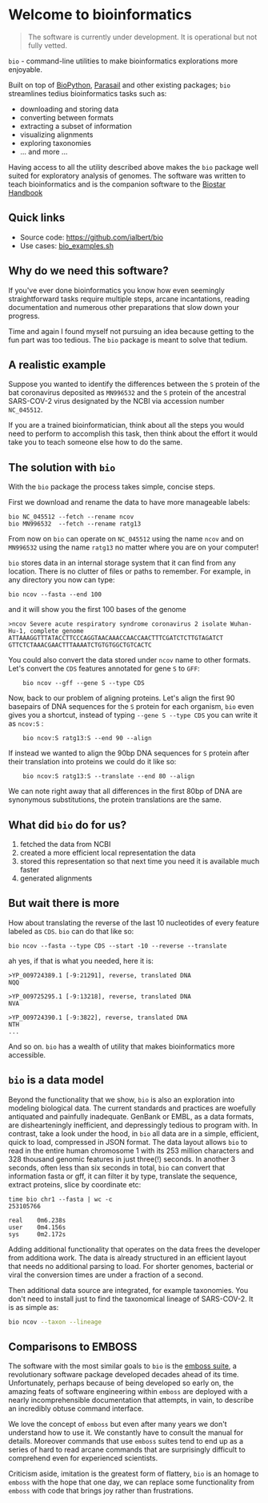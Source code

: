 # Welcome to bioinformatics

> The software is currently under development. It is operational but not fully vetted.

`bio` - command-line utilities to make bioinformatics explorations more enjoyable.

Built on top of [BioPython][biopython], [Parasail][parasail] and other existing packages; `bio` streamlines tedius bioinformatics tasks such as:
 
- downloading and storing data
- converting between formats 
- extracting a subset of information 
- visualizing alignments 
- exploring taxonomies
- ... and more ...

Having access to all the utility described above makes the `bio` package well suited for exploratory analysis of genomes. The software was written to teach bioinformatics and is the companion software to the [Biostar Handbook][handbook]
 
[biopython]: https://biopython.org/
[emboss]: http://emboss.sourceforge.net/
[parasail]: https://github.com/jeffdaily/parasail
[simplesam]: https://github.com/mdshw5/simplesam 
[handbook]: https://www.biostarhandbook.com/

## Quick links

* Source code: https://github.com/ialbert/bio
* Use cases: [bio_examples.sh][usage]

[usage]: https://github.com/ialbert/bio/blob/master/test/bio_examples.sh

## Why do we need this software?

If you've ever done bioinformatics you know how even seemingly straightforward tasks require multiple steps, arcane incantations, reading documentation and numerous other preparations that slow down your progress. 

Time and again I found myself not pursuing an idea because getting to the fun part was too tedious. The `bio` package is meant to solve that tedium. 


## A realistic example

Suppose you wanted to identify the differences between the `S` protein of the bat coronavirus deposited as `MN996532` and the `S` protein of the ancestral SARS-COV-2 virus designated by the NCBI via accession number `NC_045512`. 

If you are a trained bioinformatician, think about all the steps you would need to perform to accomplish this task, then think about the effort it would take you to teach someone else how to do the same. 

## The solution with `bio`

With the `bio` package the process takes simple, concise steps.

First we download and rename the data to have more manageable labels:

    bio NC_045512 --fetch --rename ncov
    bio MN996532  --fetch --rename ratg13

From now on `bio` can operate on  `NC_045512` using the name `ncov` and on `MN996532` using the name `ratg13` no matter where you are on your computer! 

`bio` stores data in an internal storage system that it can find from any location. There is no clutter of files or paths to remember. For example, in any directory you now can type:

    bio ncov --fasta --end 100
    
and it will show you the first 100 bases of the genome     

    >ncov Severe acute respiratory syndrome coronavirus 2 isolate Wuhan-Hu-1, complete genome
    ATTAAAGGTTTATACCTTCCCAGGTAACAAACCAACCAACTTTCGATCTCTTGTAGATCT
    GTTCTCTAAACGAACTTTAAAATCTGTGTGGCTGTCACTC

You could also convert the data stored under `ncov` name to other formats. Let's convert the `CDS` features annotated for gene `S` to `GFF`:

```{bash, comment=NA}
    bio ncov --gff --gene S --type CDS
```

Now, back to our problem of aligning proteins. Let's align the first 90 basepairs of DNA sequences for the `S` protein for each organism, `bio` even gives you a shortcut, instead of typing `--gene S --type CDS` you can write it as `ncov:S` :

```{bash, comment=NA}
    bio ncov:S ratg13:S --end 90 --align
```
    
If instead we wanted to align the 90bp DNA sequences for `S` protein after their translation into proteins we could do it like so:

```{bash, comment=NA}
    bio ncov:S ratg13:S --translate --end 80 --align
```
    
We can note right away that all differences in the first 80bp of DNA are synonymous substitutions, the protein translations are the same.

## What did `bio` do for us?
 
1. fetched the data from NCBI
1. created a more efficient local representation the data
1. stored this representation so that next time you need it is available much faster
1. generated alignments 

## But wait there is more 

How about translating the reverse of the last 10 nucleotides of every feature labeled as `CDS`. `bio` can do that like so:

    bio ncov --fasta --type CDS --start -10 --reverse --translate
    
ah yes, if that is what you needed, here it is:    
   
    >YP_009724389.1 [-9:21291], reverse, translated DNA
    NQQ
    
    >YP_009725295.1 [-9:13218], reverse, translated DNA
    NVA
    
    >YP_009724390.1 [-9:3822], reverse, translated DNA
    NTH
    ...
    
And so on. `bio` has a wealth of utility that makes bioinformatics more accessible.

## `bio` is a data model

Beyond the functionality that we show, `bio` is also an exploration into modeling biological data. The current standards and practices are woefully antiquated and painfully inadequate. GenBank or EMBL, as a data formats, are dishearteningly inefficient, and depressingly tedious to program with. In contrast, take a look under the hood, in `bio` all data are in a simple, efficient, quick to load, compressed in JSON format. The data layout allows `bio` to read in the entire human chromosome 1 with its 253 million characters and 328 thousand genomic features in just three(!) seconds. In another 3 seconds, often less than six seconds in total, `bio`  can convert that information fasta or gff, it can filter it by type, translate the sequence, extract proteins, slice by coordinate etc:

    time bio chr1 --fasta | wc -c
    253105766

    real    0m6.238s
    user    0m4.156s
    sys     0m2.172s

Adding additional functionality that operates on the data frees the developer from additiona work. The data is already structured in an efficient layout that needs no additional parsing to load. For shorter genomes, bacterial or viral the conversion times are under a fraction of a second.  

Then additional data source are integrated, for example taxonomies. You don't need to install just to find the taxonomical lineage of SARS-COV-2. It is as simple as:

```bash
bio ncov --taxon --lineage
```
    
## Comparisons to EMBOSS

The software with the most similar goals to `bio` is the [emboss suite][emboss], a revolutionary software package developed decades ahead of its time. Unfortunately, perhaps because of being developed so early on, the amazing feats of software engineering within `emboss` are deployed with a nearly incomprehensible documentation that attempts, in vain, to describe an incredibly obtuse command interface. 

We love the concept of `emboss` but even after many years we don't understand how to use it. We constantly have to consult the manual for details. Moreover commands that use `emboss` suites tend to end up as a series of hard to read arcane commands that are surprisingly difficult to comprehend even for experienced scientists. 

Criticism aside, imitation is the greatest form of flattery, `bio` is an homage to `emboss` with the hope that one day, we can replace some functionality from `emboss` with code that brings joy rather than frustrations. 

